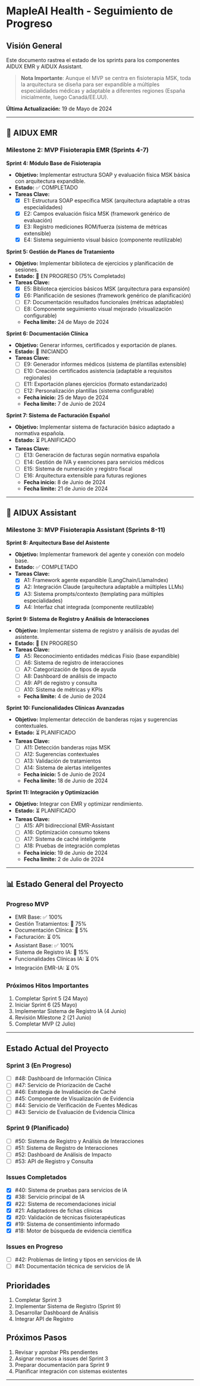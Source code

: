 # MapleAI Health - Seguimiento de Progreso

## Visión General

Este documento rastrea el estado de los sprints para los componentes AIDUX EMR y AIDUX Assistant.

> **Nota Importante**: Aunque el MVP se centra en fisioterapia MSK, toda la arquitectura se diseña para ser expandible a múltiples especialidades médicas y adaptable a diferentes regiones (España inicialmente, luego Canadá/EE.UU).

**Última Actualización:** 19 de Mayo de 2024

---

## 🏥 AIDUX EMR

### Milestone 2: MVP Fisioterapia EMR (Sprints 4-7)

**Sprint 4: Módulo Base de Fisioterapia**
*   **Objetivo:** Implementar estructura SOAP y evaluación física MSK básica con arquitectura expandible.
*   **Estado:** ✅ COMPLETADO
*   **Tareas Clave:**
    *   [x] E1: Estructura SOAP específica MSK (arquitectura adaptable a otras especialidades)
    *   [x] E2: Campos evaluación física MSK (framework genérico de evaluación)
    *   [x] E3: Registro mediciones ROM/fuerza (sistema de métricas extensible)
    *   [x] E4: Sistema seguimiento visual básico (componente reutilizable)

**Sprint 5: Gestión de Planes de Tratamiento**
*   **Objetivo:** Implementar biblioteca de ejercicios y planificación de sesiones.
*   **Estado:** 🔄 EN PROGRESO (75% Completado)
*   **Tareas Clave:**
    *   [x] E5: Biblioteca ejercicios básicos MSK (arquitectura para expansión)
    *   [x] E6: Planificación de sesiones (framework genérico de planificación)
    *   [ ] E7: Documentación resultados funcionales (métricas adaptables)
    *   [ ] E8: Componente seguimiento visual mejorado (visualización configurable)
    *   **Fecha límite:** 24 de Mayo de 2024

**Sprint 6: Documentación Clínica**
*   **Objetivo:** Generar informes, certificados y exportación de planes.
*   **Estado:** 🔄 INICIANDO
*   **Tareas Clave:**
    *   [ ] E9: Generador informes médicos (sistema de plantillas extensible)
    *   [ ] E10: Creación certificados asistencia (adaptable a requisitos regionales)
    *   [ ] E11: Exportación planes ejercicios (formato estandarizado)
    *   [ ] E12: Personalización plantillas (sistema configurable)
    *   **Fecha inicio:** 25 de Mayo de 2024
    *   **Fecha límite:** 7 de Junio de 2024

**Sprint 7: Sistema de Facturación Español**
*   **Objetivo:** Implementar sistema de facturación básico adaptado a normativa española.
*   **Estado:** ⏳ PLANIFICADO
*   **Tareas Clave:**
    *   [ ] E13: Generación de facturas según normativa española
    *   [ ] E14: Gestión de IVA y exenciones para servicios médicos
    *   [ ] E15: Sistema de numeración y registro fiscal
    *   [ ] E16: Arquitectura extensible para futuras regiones
    *   **Fecha inicio:** 8 de Junio de 2024
    *   **Fecha límite:** 21 de Junio de 2024

---

## 🤖 AIDUX Assistant

### Milestone 3: MVP Fisioterapia Assistant (Sprints 8-11)

**Sprint 8: Arquitectura Base del Asistente**
*   **Objetivo:** Implementar framework del agente y conexión con modelo base.
*   **Estado:** ✅ COMPLETADO
*   **Tareas Clave:**
    *   [x] A1: Framework agente expandible (LangChain/LlamaIndex)
    *   [x] A2: Integración Claude (arquitectura adaptable a múltiples LLMs)
    *   [x] A3: Sistema prompts/contexto (templating para múltiples especialidades)
    *   [x] A4: Interfaz chat integrada (componente reutilizable)

**Sprint 9: Sistema de Registro y Análisis de Interacciones**
*   **Objetivo:** Implementar sistema de registro y análisis de ayudas del asistente.
*   **Estado:** 🔄 EN PROGRESO
*   **Tareas Clave:**
    *   [x] A5: Reconocimiento entidades médicas Fisio (base expandible)
    *   [ ] A6: Sistema de registro de interacciones
    *   [ ] A7: Categorización de tipos de ayuda
    *   [ ] A8: Dashboard de análisis de impacto
    *   [ ] A9: API de registro y consulta
    *   [ ] A10: Sistema de métricas y KPIs
    *   **Fecha límite:** 4 de Junio de 2024

**Sprint 10: Funcionalidades Clínicas Avanzadas**
*   **Objetivo:** Implementar detección de banderas rojas y sugerencias contextuales.
*   **Estado:** ⏳ PLANIFICADO
*   **Tareas Clave:**
    *   [ ] A11: Detección banderas rojas MSK
    *   [ ] A12: Sugerencias contextuales
    *   [ ] A13: Validación de tratamientos
    *   [ ] A14: Sistema de alertas inteligentes
    *   **Fecha inicio:** 5 de Junio de 2024
    *   **Fecha límite:** 18 de Junio de 2024

**Sprint 11: Integración y Optimización**
*   **Objetivo:** Integrar con EMR y optimizar rendimiento.
*   **Estado:** ⏳ PLANIFICADO
*   **Tareas Clave:**
    *   [ ] A15: API bidireccional EMR-Assistant
    *   [ ] A16: Optimización consumo tokens
    *   [ ] A17: Sistema de caché inteligente
    *   [ ] A18: Pruebas de integración completas
    *   **Fecha inicio:** 19 de Junio de 2024
    *   **Fecha límite:** 2 de Julio de 2024

---

## 📊 Estado General del Proyecto

### Progreso MVP
- EMR Base: ✅ 100%
- Gestión Tratamientos: 🔄 75%
- Documentación Clínica: 🔄 5%
- Facturación: ⏳ 0%
- Assistant Base: ✅ 100%
- Sistema de Registro IA: 🔄 15%
- Funcionalidades Clínicas IA: ⏳ 0%
- Integración EMR-IA: ⏳ 0%

### Próximos Hitos Importantes
1. Completar Sprint 5 (24 Mayo)
2. Iniciar Sprint 6 (25 Mayo)
3. Implementar Sistema de Registro IA (4 Junio)
4. Revisión Milestone 2 (21 Junio)
5. Completar MVP (2 Julio)

---

## Estado Actual del Proyecto

### Sprint 3 (En Progreso)
- [ ] #48: Dashboard de Información Clínica
- [ ] #47: Servicio de Priorización de Caché
- [ ] #46: Estrategia de Invalidación de Caché
- [ ] #45: Componente de Visualización de Evidencia
- [ ] #44: Servicio de Verificación de Fuentes Médicas
- [ ] #43: Servicio de Evaluación de Evidencia Clínica

### Sprint 9 (Planificado)
- [ ] #50: Sistema de Registro y Análisis de Interacciones
- [ ] #51: Sistema de Registro de Interacciones
- [ ] #52: Dashboard de Análisis de Impacto
- [ ] #53: API de Registro y Consulta

### Issues Completados
- [x] #40: Sistema de pruebas para servicios de IA
- [x] #38: Servicio principal de IA
- [x] #22: Sistema de recomendaciones inicial
- [x] #21: Adaptadores de fichas clínicas
- [x] #20: Validación de técnicas fisioterapéuticas
- [x] #19: Sistema de consentimiento informado
- [x] #18: Motor de búsqueda de evidencia científica

### Issues en Progreso
- [ ] #42: Problemas de linting y tipos en servicios de IA
- [ ] #41: Documentación técnica de servicios de IA

## Prioridades
1. Completar Sprint 3
2. Implementar Sistema de Registro (Sprint 9)
3. Desarrollar Dashboard de Análisis
4. Integrar API de Registro

## Próximos Pasos
1. Revisar y aprobar PRs pendientes
2. Asignar recursos a issues del Sprint 3
3. Preparar documentación para Sprint 9
4. Planificar integración con sistemas existentes

--- 